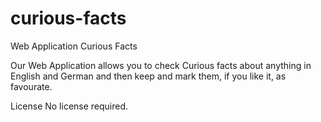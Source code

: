 # curious-facts
Web Application Curious Facts

Our Web Application allows you to check Curious facts about anything in English and German and then keep and mark them,  if you like it, as favourate.

License 
No license required.
